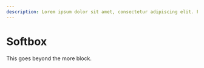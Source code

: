 ```yaml
---
description: Lorem ipsum dolor sit amet, consectetur adipiscing elit. Fusce pretium massa velit, et aliquam sem consectetur eu. Proin tincidunt mollis metus, nec fermentum tellus pretium at. Cras fringilla, lorem a blandit placerat, nunc libero bibendum libero, ullamcorper varius arcu nunc at risus. Vivamus consectetur augue sed tempor dapibus. Quisque sit amet elit nibh. Orci varius natoque penatibus et magnis dis parturient montes, nascetur ridiculus mus. Mauris tincidunt tempor quam at dictum. Class aptent taciti sociosqu ad litora torquent per conubia nostra, per inceptos himenaeos. Sed auctor magna id varius elementum. Integer libero ante, euismod in auctor id, dapibus at turpis. Maecenas ac odio ut enim interdum cursus sit amet et libero. Fusce auctor auctor risus in faucibus. Praesent lacinia metus nec tempor venenatis. Nam tempor pulvinar tincidunt. Aliquam erat volutpat. Curabitur ac ex at quam dapibus varius. Ut blandit blandit orci, et consequat lacus rhoncus eu. Ut vulputate tempus erat, eget pellentesque ante dignissim eu. Praesent cursus mi id aliquam eleifend. Donec maximus lacus eu aliquam dictum. Etiam egestas, augue sed maximus aliquam, libero tortor egestas lorem, pulvinar elementum dolor odio ut orci. Nullam pharetra lacus et malesuada accumsan. Aenean malesuada nibh eros, quis dignissim elit porta at.
---
```


# Softbox

This goes beyond the more block.
